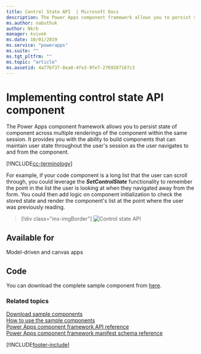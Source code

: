 ```yaml
---
title: Control State API  | Microsoft Docs
description: The Power Apps component framework allows you to persist state of component across multiple renderings of the component within the same session.
ms.author: nabuthuk
author: Nkrb
manager: kvivek
ms.date: 10/01/2019
ms.service: "powerapps"
ms.suite: ""
ms.tgt_pltfrm: ""
ms.topic: "article"
ms.assetid: 4a77bf37-8ea0-4fe3-9fe7-2769387167c3
---
```


# Implementing control state API component

The Power Apps component framework allows you to persist state of component across multiple renderings of the component within the same session. It provides you with the ability to build components that can maintain user state throughout the user's session as the user navigates to and from the component.

[!INCLUDE[cc-terminology](../../data-platform/includes/cc-terminology.md)]

For example, if your code component is a long list that the user can scroll through, you could leverage the **_SetControlState_** functionality to remember the point in the list the user is looking at when they navigated away from the form. You could then add logic on component initialization to check the stored state and render the component's list at the point where the user was previously reading. 

> [!div class="mx-imgBorder"] 
> ![Control state API](../media/control-state-api.png "Control state API")

## Available for

Model-driven and canvas apps

## Code

You can download the complete sample component from [here](https://github.com/microsoft/PowerApps-Samples/tree/master/component-framework/TS_ControlStateAPI).


### Related topics

[Download sample components](https://github.com/microsoft/PowerApps-Samples/tree/master/component-framework)<br/>
[How to use the sample components](../use-sample-components.md)<br/>
[Power Apps component framework API reference](../reference/index.md)<br/>
[Power Apps component framework manifest schema reference](../manifest-schema-reference/index.md)


[!INCLUDE[footer-include](../../../includes/footer-banner.md)]